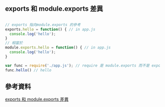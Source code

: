 ## exports 和 module.exports 差異
```js

// exports 指向module.exports 的參考
exports.hello = function() { // in app.js
  console.log('hello');
}
// 相當於
module.exports.hello = function() { // in app.js
  console.log('hello');
}

var func = require('./app.js'); // require 是 module.exports 而不是 exports
func.hello() // hello

```



## 參考資料
[exports 和 module.exports 差異](https://cnodejs.org/topic/5231a630101e574521e45ef8)
